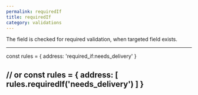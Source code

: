 ```yaml
---
permalink: requiredIf
title: requiredIf
category: validations
---
```


The field is checked for required validation, when targeted field exists.
 
----
const rules = {
  address: 'required_if:needs_delivery'
}
 
// or
const rules = {
  address: [
    rules.requiredIf('needs_delivery')
  ]
}
----
